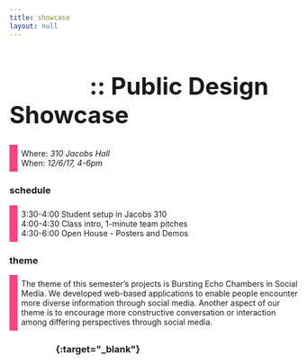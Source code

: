 ```yaml
---
title: showcase
layout: null
---
```


<head>
  <meta http-equiv="Content-Type" content="text/html; charset=UTF-8">
  <link rel="stylesheet" href="/assets/custom.css">
  <style>
    html {
      background: url(/assets/images/campanile.jpg) no-repeat center center fixed;
      -webkit-background-size: cover;
      -moz-background-size: cover;
      -o-background-size: cover;
      background-size: cover;
    }

    body {
      font-family: monospace;
      padding: 1em;
    }

    footer {
      position: absolute;
      bottom: 20;
    }

    a, a:hover {
      color: white;
    }

    p {
      border-left: rgb(255, 64, 129) solid 1em;
      background-color: rgba(255, 255, 255, 0.5);
      padding: 0.5em;
      max-width: 100%;
      width: 500px;
    }

    h1 {
      font-size: 3em;
    }
  </style>
</head>

# [CS160](/) :: Public Design Showcase

Where: *310 Jacobs Hall* <br/>
When: *12/6/17, 4-6pm*


### schedule

3:30-4:00 Student setup in Jacobs 310<br/>
4:00-4:30 Class intro, 1-minute team pitches<br/>
4:30-6:00 Open House - Posters and Demos

### theme

The theme of this semester’s projects is Bursting Echo Chambers in Social
Media. We developed web-based applications to enable people encounter more
diverse information through social media. Another aspect of our theme is to
encourage more constructive conversation or interaction among differing
perspectives through social media.

### [eventbrite][eb]{:target="_blank"}

[eb]:https://www.eventbrite.com/e/jacobs-winter-design-showcase-2017-tickets-39925134151

<footer>
    <a href="https://upload.wikimedia.org/wikipedia/commons/9/95/CampanileMtTamalpiasSunset-original.jpg">img</a>
</footer>

